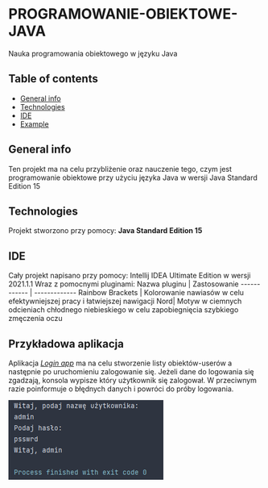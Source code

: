 # PROGRAMOWANIE-OBIEKTOWE-JAVA
Nauka programowania obiektowego w języku Java

## Table of contents
* [General info](#general-info)
* [Technologies](#technologies)
* [IDE](#ide)
* [Example](#przykładowa-aplikacja)
## General info
Ten projekt ma na celu przybliżenie oraz nauczenie tego, czym jest programowanie obiektowe przy użyciu języka Java w wersji Java Standard Edition 15

## Technologies
Projekt stworzono przy pomocy:
**Java Standard Edition 15**

## IDE
Cały projekt napisano przy pomocy:
Intellij IDEA Ultimate Edition w wersji 2021.1.1
Wraz z pomocnymi pluginami:
Nazwa pluginu | Zastosowanie
------------ | -------------
Rainbow Brackets | Kolorowanie nawiasów w celu efektywniejszej pracy i łatwiejszej nawigacji
Nord| Motyw w ciemnych odcieniach chłodnego niebieskiego w celu zapobiegnięcia szybkiego zmęczenia oczu


## Przykładowa aplikacja
Aplikacja *[Login app](./LoginApp)* ma na celu stworzenie listy obiektów-userów a następnie po uruchomieniu zalogowanie się. Jeżeli dane do logowania się zgadzają, konsola wypisze który użytkownik się zalogował. W przeciwnym razie poinformuje o błędnych danych i powróci do próby logowania.

![Login app](./images/login-app.png)
